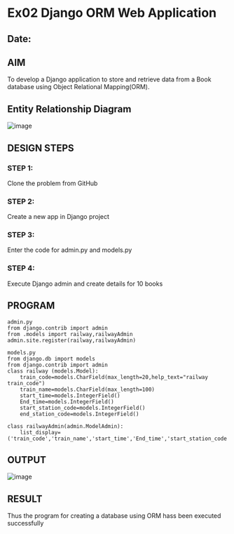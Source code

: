 # Ex02 Django ORM Web Application
## Date: 

## AIM
To develop a Django application to store and retrieve data from a Book database using Object Relational Mapping(ORM).

## Entity Relationship Diagram
![image](https://github.com/inesh-2384/ORM/assets/146412203/7287d4c5-dd62-4b63-a724-044342a6c926)



## DESIGN STEPS

### STEP 1:
Clone the problem from GitHub

### STEP 2:
Create a new app in Django project

### STEP 3:
Enter the code for admin.py and models.py

### STEP 4:
Execute Django admin and create details for 10 books

## PROGRAM
```
admin.py
from django.contrib import admin
from .models import railway,railwayAdmin
admin.site.register(railway,railwayAdmin)

models.py
from django.db import models
from django.contrib import admin
class railway (models.Model):
    train_code=models.CharField(max_length=20,help_text="railway train_code")
    train_name=models.CharField(max_length=100)
    start_time=models.IntegerField()
    End_time=models.IntegerField()
    start_station_code=models.IntegerField()
    end_station_code=models.IntegerField()
     
class railwayAdmin(admin.ModelAdmin):
    list_display=('train_code','train_name','start_time','End_time','start_station_code','end_station_code',)
```


## OUTPUT
![image](https://github.com/inesh-2384/ORM/assets/146412203/546f5d02-721a-4184-8e65-56f0fe33bd94)




## RESULT
Thus the program for creating a database using ORM hass been executed successfully
